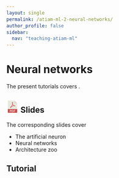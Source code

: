 ```yaml
---
layout: single
permalink: /atiam-ml-2-neural-networks/
author_profile: false
sidebar:
  nav: "teaching-atiam-ml"
---
```


# Neural networks

The present tutorials covers .

## [![](../images/pdf.png)](../documents/MML.Lesson.2.Neural.networks.pdf) Slides

The corresponding slides cover

  - The artificial neuron
  - Neural networks
  - Architecture zoo  

## Tutorial 
